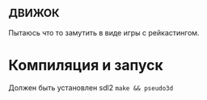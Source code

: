## ДВИЖОК
Пытаюсь что то замутить в виде игры с рейкастингом.
# Компиляция и запуск
Должен быть установлен sdl2
```make && pseudo3d```
